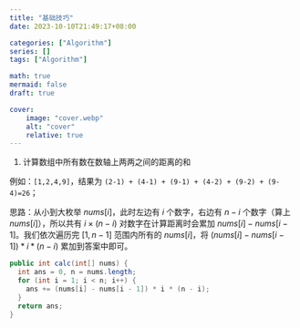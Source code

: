 ```yaml
---
title: "基础技巧"
date: 2023-10-10T21:49:17+08:00

categories: ["Algorithm"]
series: []
tags: ["Algorithm"]

math: true
mermaid: false
draft: true

cover:
    image: "cover.webp"
    alt: "cover"
    relative: true
---
```


1. 计算数组中所有数在数轴上两两之间的距离的和

例如：`[1,2,4,9]`，结果为 `(2-1) + (4-1) + (9-1) + (4-2) + (9-2) + (9-4)=26`；



思路：从小到大枚举 $nums[i]$，此时左边有 $i$ 个数字，右边有 $n-i$ 个数字（算上 $nums[i]$），所以共有 $i×(n−i)$ 对数字在计算距离时会累加 $nums[i] - nums[i-1]$。我们依次遍历完 $[1,n-1]$ 范围内所有的 $nums[i]$，将 $(nums[i] - nums[i - 1]) * i * (n - i)$ 累加到答案中即可。

```java
public int calc(int[] nums) {
  int ans = 0, n = nums.length;
  for (int i = 1; i < n; i++) {
    ans += (nums[i] - nums[i - 1]) * i * (n - i);
  }
  return ans;
}
```

